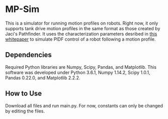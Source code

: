 # MP-Sim
This is a simulator for running motion profiles on robots. Right now, it only supports tank drive motion profiles
in the same format as those created by Jaci's Pathfinder. It uses the characterization parameters desribed in [this whitepaper](https://www.chiefdelphi.com/media/papers/3402) to simulate PIDF control of a robot following a motion profile.

## Dependencies
Required Python libraries are Numpy, Scipy, Pandas, and Matplotlib. This software was developed under Python 3.6.1,
Numpy 1.14.2, Scipy 1.0.1, Pandas 0.22.0, and Matplotlib 2.2.2.

## How to Use
Download all files and run main.py. For now, constants can only be changed by editing the files.
